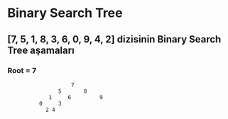 # Binary Search Tree

## [7, 5, 1, 8, 3, 6, 0, 9, 4, 2] dizisinin Binary Search Tree aşamaları
 
### Root = 7


                        7
                    5       8
                 1     6         9
              0     3
                2 4
